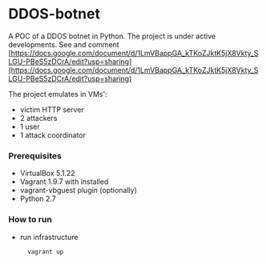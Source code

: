 # DDOS-botnet

A POC of a DDOS botnet in Python. The project is under active developments. See and comment
[https://docs.google.com/document/d/1LmVBappGA_kTKoZJktK5jX8Vkty_SLGU-PBeS5zDCrA/edit?usp=sharing](https://docs.google.com/document/d/1LmVBappGA_kTKoZJktK5jX8Vkty_SLGU-PBeS5zDCrA/edit?usp=sharing)

The project emulates in VMs':
*  victim HTTP server
*  2 attackers
*  1 user
*  1 attack coordinator

### Prerequisites

* VirtualBox 5.1.22
* Vagrant 1.9.7 with installed 
* vagrant-vbguest plugin (optionally)
* Python 2.7

### How to run

* run infrastructure 

	    vagrant up 
